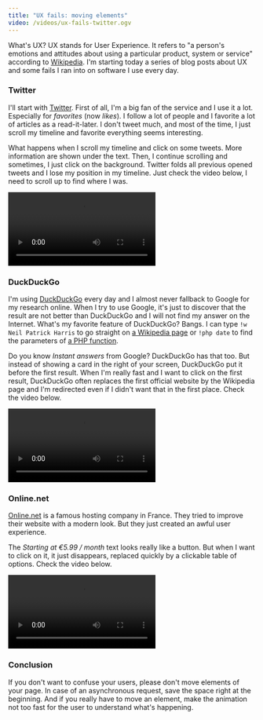 ```yaml
---
title: "UX fails: moving elements"
video: /videos/ux-fails-twitter.ogv
---
```


What's UX? UX stands for User Experience. It refers to "a person's emotions and attitudes about using a particular product, system or service" according to [Wikipedia](https://en.wikipedia.org/wiki/User_experience). I'm starting today a series of blog posts about UX and some fails I ran into on software I use every day.

<!--more-->

### Twitter

I'll start with [Twitter](https://twitter.com/ThibaudDauce). First of all, I'm a big fan of the service and I use it a lot. Especially for *favorites* (now *likes*). I follow a lot of people and I favorite a lot of articles as a read-it-later. I don't tweet much, and most of the time, I just scroll my timeline and favorite everything seems interesting.

What happens when I scroll my timeline and click on some tweets. More information are shown under the text. Then, I continue scrolling and sometimes, I just click on the background. Twitter folds all previous opened tweets and I lose my position in my timeline. Just check the video below, I need to scroll up to find where I was.

<video controls src="/videos/ux-fails-twitter.ogv">
  Your browser doesn't support HTML5 videos, go check <a href="/posts/2015-11-07-live-without-flash.html">my blog post</a>
</video>

### DuckDuckGo


I'm using [DuckDuckGo](https://duckduckgo.com/) every
day and I almost never fallback to Google for my research online. When I try to use Google, it's just to discover that the result are not better than DuckDuckGo and I will not find my answer on the Internet. What's my favorite feature of DuckDuckGo? Bangs. I can type `!w Neil Patrick Harris` to go straight on [a Wikipedia page](https://fr.wikipedia.org/wiki/Neil_Patrick_Harris) or `!php date` to find the parameters of [a PHP function](http://php.net/manual/en/function.date.php).

Do you know *Instant answers* from Google? DuckDuckGo has that too. But instead of showing a card in the right of your screen, DuckDuckGo put it before the first result. When I'm really fast and I want to click on the first result, DuckDuckGo often replaces the first official website by the Wikipedia page and I'm redirected even if I didn't want that in the first place. Check the video below.

<video controls src="/videos/ux-fails-duckduckgo.ogv">
  Your browser doesn't support HTML5 videos, go check <a href="/posts/2015-11-07-live-without-flash.html">my blog post</a>
</video>

### Online.net

[Online.net](https://www.online.net/en) is a famous hosting company in France. They tried to improve their website with a modern look. But they just created an awful user experience.

The *Starting at €5.99 / month* text looks really like a button. But when I want to click on it, it just disappears, replaced quickly by a clickable table of options. Check the video below.  

<video controls src="/videos/ux-fails-online.ogv">
  Your browser doesn't support HTML5 videos, go check <a href="/posts/2015-11-07-live-without-flash.html">my blog post</a>
</video>

### Conclusion

If you don't want to confuse your users, please don't move elements of your page. In case of an asynchronous request, save the space right at the beginning. And if you really have to move an element, make the animation not too fast for the user to understand what's happening.
